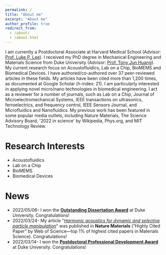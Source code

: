 ```yaml
---
permalink: /
title: "About me"
excerpt: "About me"
author_profile: true
redirect_from: 
  - /about/
  - /about.html
---
```


I am currently a Postdoctoral Associate at Harvard Medical School (Advisor: [Prof. Luke P. Lee](https://connects.catalyst.harvard.edu/Profiles/display/Person/165825)). I received my PhD degree in Mechanical Engineering and Materials Science from Duke University (Advisor: [Prof. Tony Jun Huang](https://acoustofluidics.pratt.duke.edu/people/tony-jun-huang)). My current research focus on Acoustofluidics, Lab on a Chip, BioMEMS and Biomedical Devices. I have authored/co-authored over 37 peer-reviewed articles in these fields. My articles have been cited more than 1,200 times, as documented at Google Scholar (h-index: 21). I am particularly interested in applying novel micro/nano technologies in biomedical engineering. I act as a reviewer for a number of journals, such as Lab on a Chip, Journal of Microelectromechanical Systems, IEEE transactions on ultrasonics, ferroelectrics, and frequency control, IEEE Sensors Journal, and Microfluidics and Nanofluidics. My previous work has been featured in some popular media outlets, including Nature Materials, The Science Advisory Board, '2022 in science' by Wikipedia, Phys.org, and MIT Technology Review.

Research Interests
======
* Acoustofluidics
* Lab on a Chip
* BioMEMS 
* Biomedical Devices

News
======

* 2022/05/06- I won the [**Outstanding Dissertation Award**](https://pratt.duke.edu/about/news/duke-engineering-celebrates-class-2022) at Duke University. Congratulations!
* 2022/03/24- My article "[_Harmonic acoustics for dynamic and selective particle manipulation_](https://www.nature.com/articles/s41563-022-01210-8)" was published in **Nature Materials** (“Highly Cited Paper” by Web of Science—top 1% of highest cited papers in Materials Science). Congratulations!
* 2022/03/14- I won the [**Postdoctoral Professional Development Award**](https://postdoc.duke.edu/2022-duke-postdoctoral-professional-development-award-winners) at Duke University. Congratulations! 
